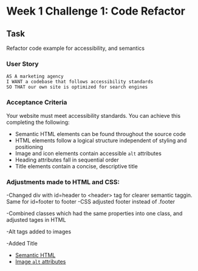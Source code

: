 # Week 1 Challenge 1: Code Refactor

## Task

Refactor code example for accessibility, and semantics

### User Story

```
AS A marketing agency
I WANT a codebase that follows accessibility standards
SO THAT our own site is optimized for search engines
```

### Acceptance Criteria

Your website must meet accessibility standards. You can achieve this completing the following:

* Semantic HTML elements can be found throughout the source code
* HTML elements follow a logical structure independent of styling and positioning
* Image and icon elements contain accessible `alt` attributes
* Heading attributes fall in sequential order
* Title elements contain a concise, descriptive title

### Adjustments made to HTML and CSS:
-Changed div with id=header to \<header\> tag for clearer semantic taggin. Same for id=footer to footer 
-CSS adjusted footer instead of .footer

-Combined classes which had the same properties into one class, and adjusted tages in HTML

-Alt tags added to images

-Added Title


* [Semantic HTML](https://www.w3schools.com/html/html5_semantic_elements.asp)
* [Image `alt` attributes](https://www.w3schools.com/tags/att_img_alt.asp)

